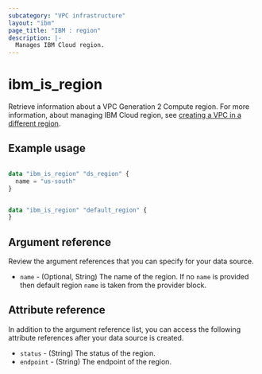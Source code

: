 ```yaml
---
subcategory: "VPC infrastructure"
layout: "ibm"
page_title: "IBM : region"
description: |-
  Manages IBM Cloud region.
---
```


# ibm_is_region
Retrieve information about a VPC Generation 2 Compute region. For more information, about managing IBM Cloud region, see [creating a VPC in a different region](https://cloud.ibm.com/docs/vpc?topic=vpc-creating-a-vpc-in-a-different-region).

## Example usage

```terraform

data "ibm_is_region" "ds_region" {
  name = "us-south"
}

```

```terraform

data "ibm_is_region" "default_region" {
}

```

## Argument reference
Review the argument references that you can specify for your data source. 

- `name` - (Optional, String) The name of the region. If no `name` is provided then default region `name` is taken from the provider block.

## Attribute reference
In addition to the argument reference list, you can access the following attribute references after your data source is created. 

- `status` - (String) The status of the region.
- `endpoint` - (String) The endpoint of the region.
